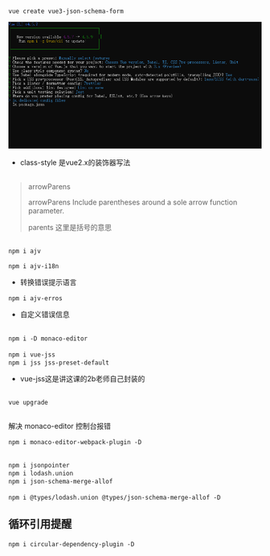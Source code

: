 ##
```shell script
vue create vue3-json-schema-form
```
![](assets/00vue%20create.png)
+ class-style 是vue2.x的装饰器写法

##
>arrowParens
>
>arrowParens Include parentheses around a sole arrow function parameter.
>
>parents 这里是括号的意思

##
```shell script
npm i ajv
```
```shell script
npm i ajv-i18n
```
+ 转换错误提示语言

```shell script
npm i ajv-erros
```
+ 自定义错误信息

##
```shell script
npm i -D monaco-editor

npm i vue-jss
npm i jss jss-preset-default
```
+ vue-jss这是讲这课的2b老师自己封装的

##
```shell script
vue upgrade
```

##
解决 monaco-editor 控制台报错
```shell script
npm i monaco-editor-webpack-plugin -D
```

##
```shell script
npm i jsonpointer
npm i lodash.union
npm i json-schema-merge-allof

npm i @types/lodash.union @types/json-schema-merge-allof -D
```

## 循环引用提醒
```shell script
npm i circular-dependency-plugin -D
```
